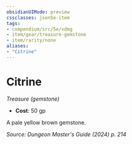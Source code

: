 ```yaml
---
obsidianUIMode: preview
cssclasses: json5e-item
tags:
- compendium/src/5e/xdmg
- item/gear/treasure-gemstone
- item/rarity/none
aliases: 
- "Citrine"
---
```

# Citrine
*Treasure (gemstone)*  


- **Cost**: 50 gp

A pale yellow brown gemstone.

*Source: Dungeon Master's Guide (2024) p. 214*